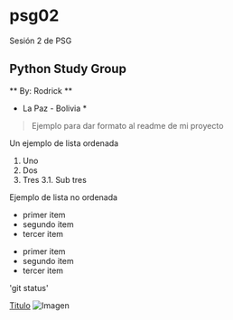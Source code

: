 # psg02
Sesión 2 de PSG
## Python Study Group
** By: Rodrick **

* La Paz - Bolivia *

> Ejemplo para dar formato al readme de mi proyecto

Un ejemplo de lista ordenada
1. Uno
2. Dos
3. Tres
3.1. Sub tres

Ejemplo de lista no ordenada
- primer item
- segundo item
- tercer item

* primer item
* segundo item
* tercer item

'git status'

[Titulo](http://miruta.com)
![Imagen](ruta_de_la_imagen)
